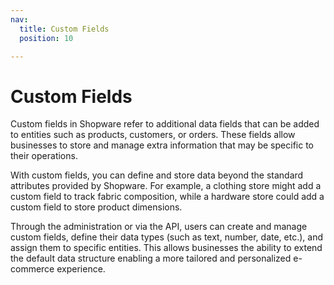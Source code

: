 ```yaml
---
nav:
  title: Custom Fields
  position: 10

---
```


# Custom Fields

Custom fields in Shopware refer to additional data fields that can be added to entities such as products, customers, or orders. These fields allow businesses to store and manage extra information that may be specific to their operations.

With custom fields, you can define and store data beyond the standard attributes provided by Shopware. For example, a clothing store might add a custom field to track fabric composition, while a hardware store could add a custom field to store product dimensions.

Through the administration or via the API, users can create and manage custom fields, define their data types (such as text, number, date, etc.), and assign them to specific entities. This allows businesses the ability to extend the default data structure enabling a more tailored and personalized e-commerce experience.
